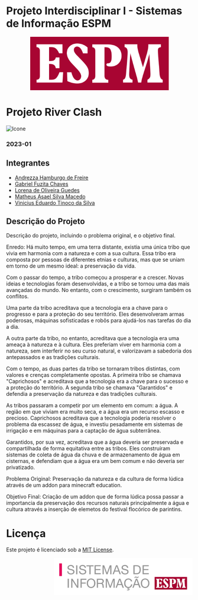 # Projeto Interdisciplinar I - Sistemas de Informação ESPM

<p align="center">
    <a href="https://www.espm.br/cursos-de-graduacao/sistemas-de-informacao/"><img src="https://raw.githubusercontent.com/tech-espm/misc-template/main/logo.png" alt="Sistemas de Informação ESPM" style="width: 375px;"/></a>
</p>

# Projeto River Clash
![Icone](C:\Users\andrezza.freire\Downloads\icone-transformed.png)

### 2023-01

## Integrantes
- [Andrezza Hamburgo de Freire](https://github.com/andrezzahfreire)
- [Gabriel Fuzita Chaves](https://github.com/Garibaldo95)
- [Lorena de Oliveira Guedes](https://github.com/lohgdds1)
- [Matheus Asael Silva Macedo](https://github.com/M-asael)
- [Vinicius Eduardo Tinoco da Silva](https://github.com/Vinicius-eng20)

## Descrição do Projeto

Descrição do projeto, incluindo o problema original, e o objetivo final. 

Enredo:
Há muito tempo, em uma terra distante, existia uma única tribo que vivia em harmonia com a
natureza e com a sua cultura. Essa tribo era composta por pessoas de diferentes etnias e
culturas, mas que se uniam em torno de um mesmo ideal: a preservação da vida.

Com o passar do tempo, a tribo começou a prosperar e a crescer. Novas ideias e
tecnologias foram desenvolvidas, e a tribo se tornou uma das mais avançadas do mundo.
No entanto, com o crescimento, surgiram também os conflitos.

Uma parte da tribo acreditava que a tecnologia era a chave para o progresso e para a
proteção do seu território. Eles desenvolveram armas poderosas, máquinas sofisticadas e
robôs para ajudá-los nas tarefas do dia a dia.

A outra parte da tribo, no entanto, acreditava que a tecnologia era uma ameaça à natureza e
à cultura. Eles preferiam viver em harmonia com a natureza, sem interferir no seu curso
natural, e valorizavam a sabedoria dos antepassados e as tradições culturais.

Com o tempo, as duas partes da tribo se tornaram tribos distintas, com valores e crenças
completamente opostas. A primeira tribo se chamava "Caprichosos" e acreditava que a
tecnologia era a chave para o sucesso e a proteção do território. A segunda tribo se
chamava "Garantidos" e defendia a preservação da natureza e das tradições culturais.

As tribos passaram a competir por um elemento em comum: a água. A região em que viviam
era muito seca, e a água era um recurso escasso e precioso. Caprichosos acreditava que a
tecnologia poderia resolver o problema da escassez de água, e investiu pesadamente em
sistemas de irrigação e em máquinas para a captação de água subterrânea.

Garantidos, por sua vez, acreditava que a água deveria ser preservada e compartilhada de
forma equitativa entre as tribos. Eles construíram sistemas de coleta de água da chuva e de
armazenamento de água em cisternas, e defendiam que a água era um bem comum e não
deveria ser privatizado.

Problema Original:
Preservação da natureza e da cultura de forma lúdica através de um addon para minecraft education.

Objetivo Final:
Criação de um addon que de forma lúdica possa passar a importancia da preservação dos recursos naturais
principalmente a água e cultura através a inserção de elemetos do festival flocórico de parintins.
# Licença

Este projeto é licenciado sob a [MIT License](https://github.com/tech-espm/misc-template/blob/main/LICENSE).

<p align="right">
    <a href="https://www.espm.br/cursos-de-graduacao/sistemas-de-informacao/"><img src="https://raw.githubusercontent.com/tech-espm/misc-template/main/logo-si-512.png" alt="Sistemas de Informação ESPM" style="width: 375px;"/></a>
</p>
